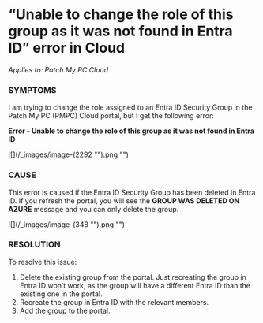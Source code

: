 # “Unable to change the role of this group as it was not found in Entra ID” error in Cloud

_Applies to: Patch My PC Cloud_

### SYMPTOMS

I am trying to change the role assigned to an Entra ID Security Group in the Patch My PC (PMPC) Cloud portal, but I get the following error:

**Error - Unable to change the role of this group as it was not found in Entra ID**

![](/_images/image-(2292 "").png "")

### CAUSE

This error is caused if the Entra ID Security Group has been deleted in Entra ID. If you refresh the portal, you will see the **GROUP WAS DELETED ON AZURE**  message and you can only delete the group.

![](/_images/image-(348 "").png "")

### RESOLUTION

To resolve this issue:

1. Delete the existing group from the portal. Just recreating the group in Entra ID won’t work, as the group will have a different Entra ID than the existing one in the portal.
2. Recreate the group in Entra ID with the relevant members.
3. Add the group to the portal.
